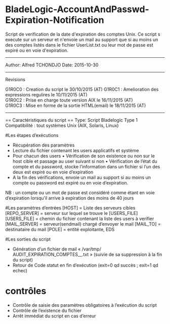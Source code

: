 # BladeLogic-AccountAndPasswd-Expiration-Notification

Script de verification de la date d'expiration des comptes Unix. Ce script s execute 
sur un serveur et n'envoie un mail au support que si au moins un des comptes listés 
dans le fichier UserList.txt ou leur mot de passe est expiré ou en voie d'expiration.   

----------------------------------------------------------------------------- 

Author: Alfred TCHONDJO 
Date: 2015-10-30

-----------------------------------------------------------------------------

Revisions
									
G1R0C0 : 	Creation du script le 30/10/2015 (AT)
G1R0C1 : 	Amelioration des expressions regulires le 10/11/2015 (AT)	
G1R0C2 : 	Prise en charge toute version AIX le 16/11/2015 (AT)	
G1R0C3 : 	Mise en forme de la sortie HTML(email) le 18/11/2015 (AT)

-----------------------------------------------------------------------------	


== Caractéristiques du script ==
Type: Script Bladelogic Type 1
Compatibilité : tout systèmes Unix (AIX, Solaris, Linux)

#Les étapes d’exécutions
-	Récupération des paramètres 
-	Lecture du fichier contenant les users applicatifs et système
-	Pour chacun des users
•	Vérification de son existence ou non  sur le host cible et passage au user suivant si non
•	Vérification de l’état du compte et du password, stocke l’information dans un fichier si l’un des deux est expiré ou en voie d’expiration
-	A la fin des vérifications, envoie un mail au support si au moins un compte ou password est expiré ou en voie d’expiration.

NB : un compte ou un mot de passe est considéré comme étant en voie d’expiration lorsqu’il arrive à expiration des moins de 40 jours

#Les paramètres d’entrées 
[HOST] = Liste des serveurs cibles
[REPO_SERVER] = serveur sur lequel se trouve le [USERS_FILE]
[USERS_FILE] = chemin du fichier contenant la liste des users à verifier
[MAIL_SERVER] = serveur(sendmail) chargé d’envoyer le mail
[MAIL_TO] = destinataire du mail
[POLE] = entité exploitante, EDS


#Les sorties du script
-	Génération d’un fichier de mail « /var/tmp/ AUDIT_EXPIRATION_COMPTES_<POLE>_<DATE>.txt » (suivie de sa suppression à la fin du script)
-	Retour de Code statut en fin d’exécution (exit=0 qd succès ; exit=1 qd echec)

# contrôles
-	Contrôle de saisie des paramètres  obligatoires à l’exécution du script
-	Contrôle de l’existence du fichier
-	Arrêt immédiat du script en cas d’erreur
